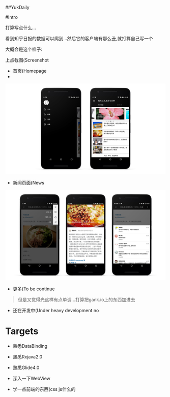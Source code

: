 ##YukDaily


#Intro

打算写点什么…

看到知乎日报的数据可以爬到...然后它的客户端有那么丑,就打算自己写一个

大概会是这个样子:

上点截图(Screenshot

- 首页(Homepage
- 
![image](https://github.com/80998062/yukdaily/raw/master/pic/screenshot-1.jpg)

- 新闻页面(News

![image](https://github.com/80998062/yukdaily/raw/master/pic/screenshot-2.jpg)

- 更多(To be continue


> 但是又觉得光这样有点单调…打算把gank.io上的东西加进去


- 还在开发中(Under heavy development no



# Targets

- 熟悉DataBinding
 
- 熟悉Rxjava2.0

- 熟悉Glide4.0

- 深入一下WebView

- 学一点前端的东西(css js什么的


